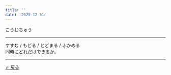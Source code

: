 ```yaml
---
title: ''
date: '2025-12-31'
---
```

こうじちゅう

***
すすむ / もどる / とどまる / ふかめる  
同時にどれだけできるか。
***

[ ↲ 戻る ](/posts/4)
